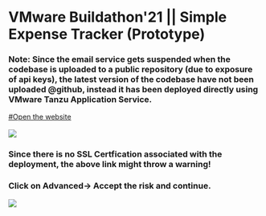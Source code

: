 # VMware Buildathon'21 || Simple Expense Tracker (Prototype)

### Note: Since the email service gets suspended when the codebase is uploaded to a public repository (due to exposure of api keys), the latest version of the codebase have not been uploaded @github, instead it has been deployed directly using VMware Tanzu Application Service. 
<a href="https://expensemanager.apps.modernapps.site/"> #Open the website </a><br><br>
<img src="https://user-images.githubusercontent.com/48920595/117537722-7eef8300-b020-11eb-86ca-9be7342ee06d.png"></img><br>




### Since there is no SSL Certfication associated with the deployment, the above link might throw a warning!<br>
### Click on Advanced-> Accept the risk and continue.
<img src="https://user-images.githubusercontent.com/48920595/117537900-5ddb6200-b021-11eb-88ab-b307e5ae9f3f.png"></img>



